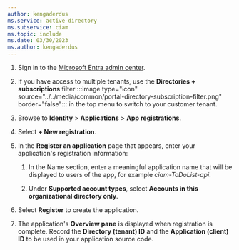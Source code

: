 ```yaml
---
author: kengaderdus
ms.service: active-directory
ms.subservice: ciam
ms.topic: include
ms.date: 03/30/2023
ms.author: kengaderdus
---
```


1. Sign in to the [Microsoft Entra admin center](https://entra.microsoft.com). 

1. If you have access to multiple tenants, use the **Directories + subscriptions** filter :::image type="icon" source="../../media/common/portal-directory-subscription-filter.png" border="false"::: in the top menu to switch to your customer tenant. 

1. Browse to **Identity** > **Applications** > **App registrations**.

1. Select **+ New registration**.

1. In the **Register an application** page that appears, enter your application's registration information:

    1. In the Name section, enter a meaningful application name that will be displayed to users of the app, for example *ciam-ToDoList-api*.

    1. Under **Supported account types**, select **Accounts in this organizational directory only**.

1. Select **Register** to create the application.

1. The application's **Overview pane** is displayed when registration is complete. Record the **Directory (tenant) ID** and the **Application (client) ID** to be used in your application source code.
